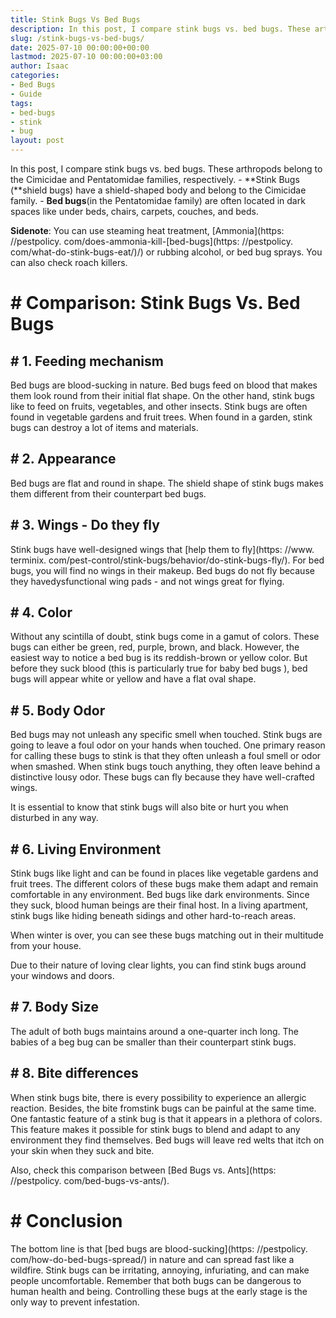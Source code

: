 ```yaml
---
title: Stink Bugs Vs Bed Bugs
description: In this post, I compare stink bugs vs. bed bugs. These arthropods belong to the Cimicidae and Pentatomidae families, respectively. - Stink Bugs shield bugs...
slug: /stink-bugs-vs-bed-bugs/
date: 2025-07-10 00:00:00+00:00
lastmod: 2025-07-10 00:00:00+03:00
author: Isaac
categories:
- Bed Bugs
- Guide
tags:
- bed-bugs
- stink
- bug
layout: post
---
```


In this post, I compare stink bugs vs. bed bugs. These arthropods belong to the Cimicidae and Pentatomidae families, respectively. - **Stink Bugs (**shield bugs) have a shield-shaped body and belong to the Cimicidae family. - **Bed bugs**(in the Pentatomidae family) are often located in dark spaces like under beds, chairs, carpets, couches, and beds.

**Sidenote**: You can use steaming heat treatment, [Ammonia](https: //pestpolicy. com/does-ammonia-kill-[bed-bugs](https: //pestpolicy. com/what-do-stink-bugs-eat/)/) or rubbing alcohol, or bed bug sprays. You can also check roach killers.

# # Comparison: Stink Bugs Vs. Bed Bugs

## # 1. Feeding mechanism

Bed bugs are blood-sucking in nature. Bed bugs feed on blood that makes them look round from their initial flat shape. On the other hand, stink bugs like to feed on fruits, vegetables, and other insects. Stink bugs are often found in vegetable gardens and fruit trees. When found in a garden, stink bugs can destroy a lot of items and materials.

## # 2. Appearance

Bed bugs are flat and round in shape. The shield shape of stink bugs makes them different from their counterpart bed bugs.

## # 3. Wings - Do they fly

Stink bugs have well-designed wings that [help them to fly](https: //www. terminix. com/pest-control/stink-bugs/behavior/do-stink-bugs-fly/). For bed bugs, you will find no wings in their makeup. Bed bugs do not fly because they havedysfunctional wing pads - and not wings great for flying.

## # 4. Color

Without any scintilla of doubt, stink bugs come in a gamut of colors. These bugs can either be green, red, purple, brown, and black. However, the easiest way to notice a bed bug is its reddish-brown or yellow color. But before they suck blood (this is particularly true for baby bed bugs ), bed bugs will appear white or yellow and have a flat oval shape.

## # 5. Body Odor

Bed bugs may not unleash any specific smell when touched. Stink bugs are going to leave a foul odor on your hands when touched. One primary reason for calling these bugs to stink is that they often unleash a foul smell or odor when smashed. When stink bugs touch anything, they often leave behind a distinctive lousy odor. These bugs can fly because they have well-crafted wings.

It is essential to know that stink bugs will also bite or hurt you when disturbed in any way.

## # 6. Living Environment

Stink bugs like light and can be found in places like vegetable gardens and fruit trees. The different colors of these bugs make them adapt and remain comfortable in any environment. Bed bugs like dark environments. Since they suck, blood human beings are their final host. In a living apartment, stink bugs like hiding beneath sidings and other hard-to-reach areas.

When winter is over, you can see these bugs matching out in their multitude from your house.

Due to their nature of loving clear lights, you can find stink bugs around your windows and doors.

## # 7. Body Size

The adult of both bugs maintains around a one-quarter inch long. The babies of a beg bug can be smaller than their counterpart stink bugs.

## # 8. Bite differences

When stink bugs bite, there is every possibility to experience an allergic reaction. Besides, the bite fromstink bugs can be painful at the same time. One fantastic feature of a stink bug is that it appears in a plethora of colors. This feature makes it possible for stink bugs to blend and adapt to any environment they find themselves. Bed bugs will leave red welts that itch on your skin when they suck and bite.

Also, check this comparison between [Bed Bugs vs. Ants](https: //pestpolicy. com/bed-bugs-vs-ants/).

# # Conclusion

The bottom line is that [bed bugs are blood-sucking](https: //pestpolicy. com/how-do-bed-bugs-spread/) in nature and can spread fast like a wildfire. Stink bugs can be irritating, annoying, infuriating, and can make people uncomfortable. Remember that both bugs can be dangerous to human health and being. Controlling these bugs at the early stage is the only way to prevent infestation.
